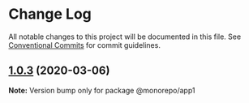 # Change Log

All notable changes to this project will be documented in this file.
See [Conventional Commits](https://conventionalcommits.org) for commit guidelines.

## [1.0.3](https://github.com/alobban/monorepo-lerna/compare/v1.0.2...v1.0.3) (2020-03-06)

**Note:** Version bump only for package @monorepo/app1

